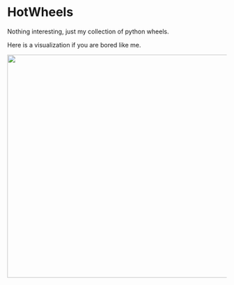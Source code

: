 # HotWheels

Nothing interesting, just my collection of python wheels.


Here is a visualization if you are bored like me.
<p align="center">
  <img width="512" height="512" src="https://github.com/user-attachments/assets/c565510f-5271-44c3-aa2a-5811cbcf6ddc">
</p>

